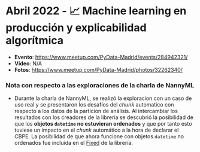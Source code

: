 # Abril 2022 - 📈 Machine learning en producción y explicabilidad algorítmica

- **Evento**: https://www.meetup.com/PyData-Madrid/events/284942321/
- **Vídeo**: N/A
- **Fotos**: https://www.meetup.com/PyData-Madrid/photos/32262340/


### Nota con respecto a las exploraciones de la charla de NannyML

- Durante la charla de NannyML, se realizó la exploracion con un caso de uso real y se presentaron los desafíos del *chunk* automatico con respecto a los datos de la particion de análisis. Al intercambiar los resultados con los creadores de la librería se descubrió la posibilidad de que los **objetos `datetime` no estuvieran ordenados** y que por tanto esto tuviese un impacto en el *chunk* automático a la hora de declarar el CBPE. La posibilidad de que ahora funcione con objetos `datetime` no ordenados fue incluida en el [Fixed](https://github.com/NannyML/nannyml/releases/tag/v0.3.2) de la librería.

